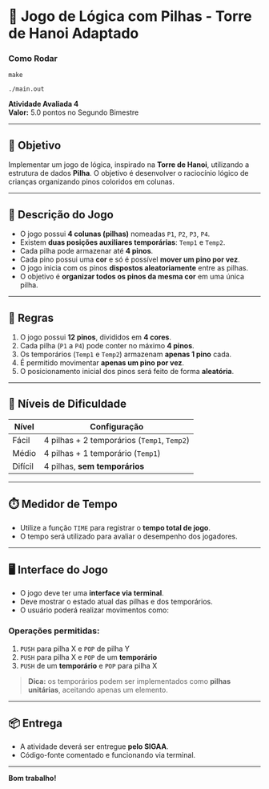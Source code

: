 # 🧠 Jogo de Lógica com Pilhas - Torre de Hanoi Adaptado

### Como Rodar


    make

    ./main.out


**Atividade Avaliada 4**  
**Valor:** 5.0 pontos no Segundo Bimestre  

---

## 🎯 Objetivo

Implementar um jogo de lógica, inspirado na **Torre de Hanoi**, utilizando a estrutura de dados **Pilha**. O objetivo é desenvolver o raciocínio lógico de crianças organizando pinos coloridos em colunas.

---

## 🧩 Descrição do Jogo

- O jogo possui **4 colunas (pilhas)** nomeadas `P1`, `P2`, `P3`, `P4`.
- Existem **duas posições auxiliares temporárias**: `Temp1` e `Temp2`.
- Cada pilha pode armazenar até **4 pinos**.
- Cada pino possui uma **cor** e só é possível **mover um pino por vez**.
- O jogo inicia com os pinos **dispostos aleatoriamente** entre as pilhas.
- O objetivo é **organizar todos os pinos da mesma cor** em uma única pilha.

---

## 🔁 Regras

1. O jogo possui **12 pinos**, divididos em **4 cores**.
2. Cada pilha (`P1` a `P4`) pode conter no máximo **4 pinos**.
3. Os temporários (`Temp1` e `Temp2`) armazenam **apenas 1 pino** cada.
4. É permitido movimentar **apenas um pino por vez**.
5. O posicionamento inicial dos pinos será feito de forma **aleatória**.

---

## 🧱 Níveis de Dificuldade

| Nível    | Configuração                             |
|----------|------------------------------------------|
| Fácil    | 4 pilhas + 2 temporários (`Temp1`, `Temp2`) |
| Médio    | 4 pilhas + 1 temporário (`Temp1`)        |
| Difícil  | 4 pilhas, **sem temporários**            |

---

## ⏱️ Medidor de Tempo

- Utilize a função `TIME` para registrar o **tempo total de jogo**.
- O tempo será utilizado para avaliar o desempenho dos jogadores.

---

## 🖥️ Interface do Jogo

- O jogo deve ter uma **interface via terminal**.
- Deve mostrar o estado atual das pilhas e dos temporários.
- O usuário poderá realizar movimentos como:

### Operações permitidas:

1. `PUSH` para pilha X e `POP` de pilha Y  
2. `PUSH` para pilha X e `POP` de um **temporário**  
3. `PUSH` de um **temporário** e `POP` para pilha X  

> **Dica:** os temporários podem ser implementados como **pilhas unitárias**, aceitando apenas um elemento.

---

## 📦 Entrega

- A atividade deverá ser entregue **pelo SIGAA**.
- Código-fonte comentado e funcionando via terminal.

---

**Bom trabalho!**

